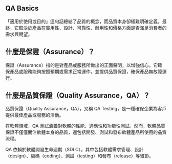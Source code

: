 ## QA Basics
「適用於使用或目的」這句話總結了品質的概念，而品質本身卻極難明確定義。最終，它取決於產品在實用性、設計、可靠性、耐用性和價格方面是否滿足消費者的需求與期望。

## 什麼是保證（Assurance）？
保證（Assurance）指的是對產品或服務所做出的正面聲明，以增強信心。它確保產品或服務能夠按照預期或需求正常運作，並提供品質保證，確保產品無故障運行。

## 什麼是品質保證（Quality Assurance，QA）？
品質保證（Quality Assurance，QA），又稱 QA Testing，是一種確保企業為客戶提供最佳產品或服務的活動。

在軟體領域，QA 測試涵蓋對軟體的性能、適應性和功能性測試。然而，軟體品質保證不僅僅關注軟體本身的品質，還包括開發、測試和發布軟體產品所使用的品質流程。

QA 依賴於軟體開發生命週期（SDLC），其中包括軟體需求管理、設計（design）、編碼（coding）、測試（testing）和發布（release）等環節。

